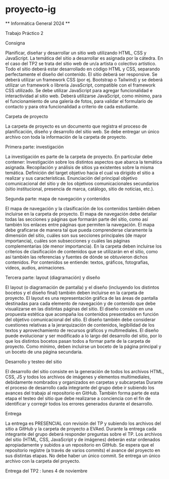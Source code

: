# proyecto-ig
** Informática General 2024 **

Trabajo Práctico 2



Consigna

Planificar, diseñar y desarrollar un sitio web utilizando HTML, CSS y JavaScript.
La temática del sitio a desarrollar es asignada por la cátedra. En el caso del TP2 se trata del sitio web de un/a artista o colectivo artístico.
Todo el sitio deberá estar desarrollado en código HTML y CSS, separando perfectamente el diseño del contenido. El sitio deberá ser responsive.
Se deberá utilizar un framework CSS (por ej. Bootstrap o Tailwind) y se deberá utilizar un framework o librería JavaScript, compatible con el framework CSS utilizado.
Se debe utilizar JavaScript para agregar funcionalidad e interactividad al sitio web. Deberá utilizarse JavaScript, como mínimo, para el funcionamiento de una galería de fotos, para validar el formulario de contacto y para otra funcionalidad a criterio de cada estudiante.

Carpeta de proyecto

La carpeta de proyecto es un documento que registra el proceso de planificación, diseño y desarrollo del sitio web. Se debe entregar un único archivo con toda la información de la carpeta de proyecto. 


Primera parte: investigación
 
La investigación es parte de la carpeta de proyecto. En particular debe contener:
Investigación sobre los distintos aspectos que abarca la temática asignada.
Recopilación y análisis de sitios ya existentes sobre la misma temática.
Definición del target objetivo hacia el cual va dirigido el sitio a realizar y sus características.
Enunciación del principal objetivo comunicacional del sitio y de los objetivos comunicacionales secundarios (sitio institucional, presencia de marca, catálogo, sitio de noticias, etc.).

 
Segunda parte: mapa de navegación y contenidos
 
El mapa de navegación y la clasificación de los contenidos también deben incluirse en la carpeta de proyecto.
El mapa de navegación debe detallar todas las secciones y páginas que formarán parte del sitio, como así también los enlaces entre páginas que permiten la navegación. El mapa debe graficarse de manera tal que pueda comprenderse claramente la dimensión del sitio, cuáles son sus secciones principales (de mayor importancia), cuáles son subsecciones y cuáles las páginas complementarias (de menor importancia).
En la carpeta deben incluirse los criterios de clasificación de contenidos que se utilizarán en el sitio, como así también las referencias y fuentes de dónde se obtuvieron dichos contenidos. Por contenidos se entiende: textos, gráficos, fotografías, videos, audios, animaciones.

 
Tercera parte: layout (diagramación) y diseño
 
El layout (o diagramación de pantalla) y el diseño (incluyendo los distintos bocetos y el diseño final) también deben incluirse en la carpeta de proyecto.
El layout es una representación gráfica de las áreas de pantalla destinadas para cada elemento de navegación y de contenido que debe visualizarse en las distintas páginas del sitio.
El diseño consiste en una propuesta estética que acompaña los contenidos presentados en función del objetivo comunicacional del sitio. El diseño también debe considerar cuestiones relativas a la jerarquización de contenidos, legibilidad de los textos y aprovechamiento de recursos gráficos y multimediales.
El diseño puede evolucionar y ser modificado a lo largo del desarrollo del sitio, por lo que los distintos bocetos pasan todos a formar parte de la carpeta de proyecto. Como mínimo, deben incluirse un boceto de la página principal y un boceto de una página secundaria.

 
Desarrollo y testeo del sitio
 
El desarrollo del sitio consiste en la generación de todos los archivos HTML, CSS, JS y todos los archivos de imágenes y elementos multimediales, debidamente nombrados y organizados en carpetas y subcarpetas
Durante el proceso de desarrollo cada integrante del grupo debe ir subiendo los avances del trabajo al repositorio en GitHub.
También forma parte de esta etapa el testeo del sitio que debe realizarse a conciencia con el fin de identificar y corregir todos los errores generados durante el desarrollo.
 


Entrega

La entrega es PRESENCIAL con revisión del TP y subiendo los archivos del sitio a GitHub y la carpeta de proyecto a EVAed. Durante la entrega cada integrante del grupo deberá responder preguntas sobre el TP. 
Los archivos del sitio (HTML, CSS, JavaScript y de imágenes) deberán estar ordenados apropiadamente y subidos a un repositorio en GitHub. Se espera que el repositorio registre (a través de varios commits) el avance del proyecto en sus distintas etapas. No debe haber un único commit.
Se entrega un único archivo con la carpeta del proyecto. 

Entrega del TP2 : lunes 4 de noviembre


